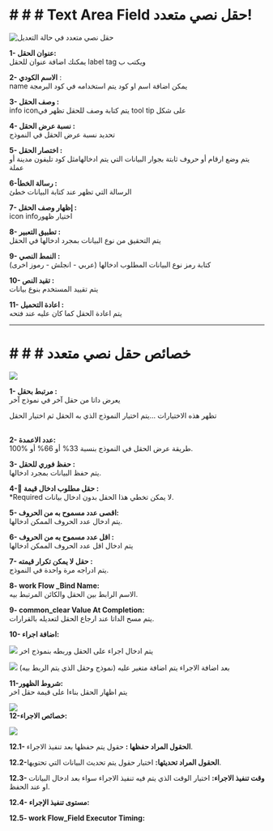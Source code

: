 # # # # Text Area Field حقل نصي متعدد!


![حقل نصي متعدد في حالة التعديل](https://raw.githubusercontent.com/nahla-hussam/Namaa/master/images/%D9%86%D8%B5%D9%8A%20%D9%85%D8%AA%D8%B9%D8%AF%D8%AF%D8%AF.png)

**1- عنوان الحقل:** <br/>
يمكنك اضافة عنوان للحقل label tag ويكتب ب

**2-  اﻻسم الكودي** :  <br/>
name يمكن اضافة اسم او كود يتم استخدامه في كود البرمجة

**3- وصف الحقل :** <br/> 
 info iconيتم كتابة وصف للحقل تظهر في tool tip على شكل 

**4- نسبة عرض الحقل :**  <br/>
 تحديد نسبة عرض الحقل في النموذج

**5- اختصار الحقل :**  <br/> 
يتم وضع ارقام أو حروف ثابتة بجوار البيانات التي يتم ادخالهامثل كود تليفون مدينة أو عملة

**6-رسالة الخطأ :** <br/>
 الرسالة التي تظهر عند كتابة البيانات خطئ

**7- إظهار وصف الحقل :**<br/> 
icon infoاختيار ظهور

**8- تطبيق التعبير :** <br/> 
يتم التحقيق من نوع البيانات بمجرد ادخالها في الحقل

**9- النمط النصي :** <br/>
(كتابة رمز نوع البيانات المطلوب ادخالها (عربي - انجلش - رموز اخرى

**10- تقيد النص :**  <br/>
يتم تقييد المستخدم بنوع بيانات

**11- اعادة التحميل :** <br/>
يتم اعادة الحقل كما كان عليه عند فتحه

***

# # # # خصائص حقل نصي متعدد
![](https://raw.githubusercontent.com/nahla-hussam/Namaa/master/images/%D8%AE%D8%B5%D8%A7%D8%A6%D8%B5%20%D8%AD%D9%82%D9%84%20%D9%86%D8%B5%D9%8A.png)


**1- مرتبط بحقل :** <br/>
يعرض داتا من حقل آخر في نموذج آخر



تظهر هذه اﻻختيارات ...يتم اختيار النموذج الذي به الحقل ثم اختيار الحقل<br/><br/>

**2- عدد اﻻعمدة:**<br/>
طريقة عرض الحقل في النموذج بنسبة 33% أو 66% أو %100.

**3- حفظ فوري للحقل :**<br/>
 يتم حفظ البيانات بمجرد ادخالها.

**4- ٌحقل مطلوب ادخال قيمة :**<br/>
 *Required ﻻ يمكن تخطي هذا الحقل بدون ادخال بيانات.

**5- اقصى عدد مسموح به من الحروف:**<br/>
 يتم ادخال عدد الحروف الممكن ادخالها.

**6- اقل عدد مسموح به من الحروف :**<br/>
  يتم ادخال اقل عدد الحروف الممكن ادخالها

**7- حقل لا يمكن تكرار قيمته :**<br/>
  يتم ادراجه مرة واحدة في النموذج.

**8- work Flow _Bind Name:**<br/>
 اﻻسم الرابط بين الحقل والكائن المرتبط بيه.

**9- common_clear Value At Completion:** <br/>
يتم مسح الداتا عند ارجاع الحقل لتعديله بالقرارات.

**10- اضافة اجراء:** <br/>

![](https://raw.githubusercontent.com/nahla-hussam/Namaa/master/images/%D8%A7%D8%B6%D8%A7%D9%81%D8%A9%20%D8%A7%D8%AC%D8%B1%D8%A7%D8%A1.png)
يتم ادخال اجراء على الحقل وربطه بنموذج اخر

![](https://raw.githubusercontent.com/nahla-hussam/Namaa/master/images/%D8%A7%D8%B6%D8%A7%D9%81%D8%A9%20%D9%85%D8%AA%D8%BA%D9%8A%D8%B1%D8%A7%D8%AA.png)
بعد اضافة اﻻجراء يتم اضافة متغير عليه (نموذج وحقل الذي يتم الربط بيه)

**11-شروط الظهور:** <br/>
 يتم اظهار الحقل بناءا على قيمة حقل اخر

![](https://raw.githubusercontent.com/nahla-hussam/Namaa/master/images/%D8%B4%D8%B1%D9%88%D8%B7%20%D8%A7%D9%84%D8%B8%D9%87%D9%88%D8%B1.png)
<br/>
**12-خصائص اﻻجراء:** 

![](https://raw.githubusercontent.com/nahla-hussam/Namaa/master/images/%D8%AE%D8%B5%D8%A7%D8%A6%D8%B5%20%D8%A7%EF%BB%BB%D8%AC%D8%B1%D8%A7%D8%A1.png)


**12.1- الحقول المراد حفظها :** حقول يتم حفظها بعد تنفيذ اﻻجراء.

**12.2-الحقول المراد تحديثها:** اختيار حقول يتم تحديث البيانات التي تحتويها.

**12.3- وقت تنفيذ اﻻجراء:** اختيار الوقت الذي يتم فيه تنفيذ اﻻجراء سواء بعد ادخال البيانات او عند الحفظ.

**12.4- مستوى تنفيذ الإجراء:** 

**12.5- work Flow_Field Executor Timing:**


